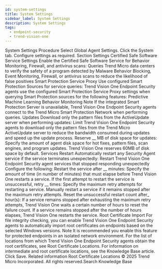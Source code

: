 ```yaml
---
id: system-settings
title: System Settings
sidebar_label: System Settings
description: System Settings
tags:
  - endpoint-security
  - trend-vision-one
---
```


 System Settings Procedure Select Global Agent Settings. Click the System tab. Configure settings as required. Section Settings Certified Safe Software Service Settings Enable the Certified Safe Software Service for Behavior Monitoring, Firewall, and antivirus scans: Queries Trend Micro data centers to verify the safety of a program detected by Malware Behavior Blocking, Event Monitoring, Firewall, or antivirus scans to reduce the likelihood of false positives Smart Protection Service Proxy Use configured Smart Protection Sources for service queries: Trend Vision One Endpoint Security agents use the configured Smart Protection Service Proxy settings when querying Smart Protection sources for the following features: Predictive Machine Learning Behavior Monitoring Note If the integrated Smart Protection Server is unavailable, Trend Vision One Endpoint Security agents connect to the Trend Micro Smart Protection Network when performing queries. Updates Download only the pattern files from the ActiveUpdate server when performing updates: Limit Trend Vision One Endpoint Security agents to download only the pattern files from the Trend Micro ActiveUpdate server to reduce the bandwidth consumed during updates and speed up the update process. Reserve __ MB of disk space for updates: Specify the amount of agent disk space for hot fixes, pattern files, scan engines, and program updates. Trend Vision One reserves 60MB of disk space by default. Services Restart Automatically restart any Security Agent service if the service terminates unexpectedly: Restart Trend Vision One Endpoint Security agent services that stopped responding unexpectedly Configure the following: Restart the service after __ minutes: Specify the amount of time (in number of minutes) that must elapse before Trend Vision One restarts a service. If the first attempt to restart the service is unsuccessful, retry __ times: Specify the maximum retry attempts for restarting a service. Manually restart a service if it remains stopped after the maximum retry attempts. Reset the unsuccessful restart count after_ hour(s): If a service remains stopped after exhausting the maximum retry attempts, Trend Vision One waits a certain number of hours to reset the failure count. If a service remains stopped after the number of hours elapses, Trend Vision One restarts the service. Root Certificate Import For file integrity checking, you can enable Trend Vision One Endpoint Security agents to automatically import root certificates on endpoints based on the selected Windows versions. Note It is recommended you enable this feature for protected endpoints in an isolated network environment. For the list of locations from which Trend Vision One Endpoint Security agents obtain the root certificates, see Root Certificate Locations. For information on intermediate and root certificate locations, see the Knowledge Base article. Click Save. Related information Root Certificate Locations © 2025 Trend Micro Incorporated. All rights reserved.Search Knowledge Base